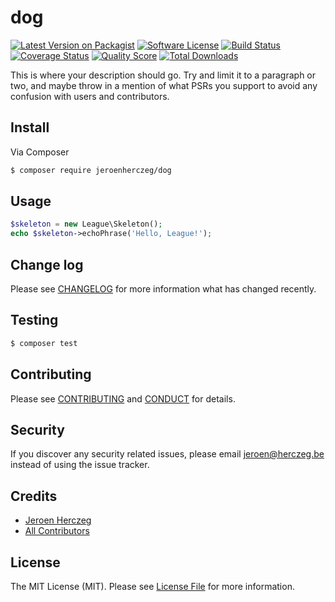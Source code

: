 # dog

[![Latest Version on Packagist][ico-version]][link-packagist]
[![Software License][ico-license]](LICENSE.md)
[![Build Status][ico-travis]][link-travis]
[![Coverage Status][ico-scrutinizer]][link-scrutinizer]
[![Quality Score][ico-code-quality]][link-code-quality]
[![Total Downloads][ico-downloads]][link-downloads]

This is where your description should go. Try and limit it to a paragraph or two, and maybe throw in a mention of what
PSRs you support to avoid any confusion with users and contributors.

## Install

Via Composer

``` bash
$ composer require jeroenherczeg/dog
```

## Usage

``` php
$skeleton = new League\Skeleton();
echo $skeleton->echoPhrase('Hello, League!');
```

## Change log

Please see [CHANGELOG](CHANGELOG.md) for more information what has changed recently.

## Testing

``` bash
$ composer test
```

## Contributing

Please see [CONTRIBUTING](CONTRIBUTING.md) and [CONDUCT](CONDUCT.md) for details.

## Security

If you discover any security related issues, please email jeroen@herczeg.be instead of using the issue tracker.

## Credits

- [Jeroen Herczeg][link-author]
- [All Contributors][link-contributors]

## License

The MIT License (MIT). Please see [License File](LICENSE.md) for more information.

[ico-version]: https://img.shields.io/packagist/v/jeroenherczeg/dog.svg?style=flat-square
[ico-license]: https://img.shields.io/badge/license-MIT-brightgreen.svg?style=flat-square
[ico-travis]: https://img.shields.io/travis/jeroenherczeg/dog/master.svg?style=flat-square
[ico-scrutinizer]: https://img.shields.io/scrutinizer/coverage/g/jeroenherczeg/dog.svg?style=flat-square
[ico-code-quality]: https://img.shields.io/scrutinizer/g/jeroenherczeg/dog.svg?style=flat-square
[ico-downloads]: https://img.shields.io/packagist/dt/jeroenherczeg/dog.svg?style=flat-square

[link-packagist]: https://packagist.org/packages/jeroenherczeg/dog
[link-travis]: https://travis-ci.org/jeroenherczeg/dog
[link-scrutinizer]: https://scrutinizer-ci.com/g/jeroenherczeg/dog/code-structure
[link-code-quality]: https://scrutinizer-ci.com/g/jeroenherczeg/dog
[link-downloads]: https://packagist.org/packages/jeroenherczeg/dog
[link-author]: https://github.com/jeroenherczeg
[link-contributors]: ../../contributors
